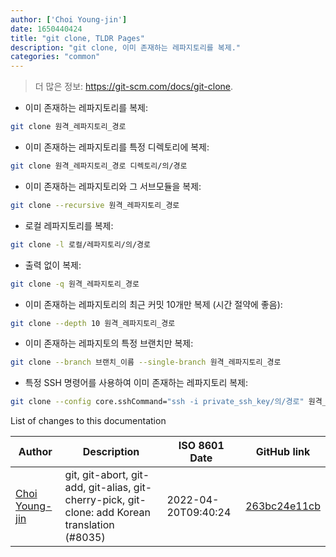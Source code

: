 ```yaml
---
author: ['Choi Young-jin']
date: 1650440424
title: "git clone, TLDR Pages"
description: "git clone, 이미 존재하는 레파지토리를 복제."
categories: "common"
---
```

> 더 많은 정보: <https://git-scm.com/docs/git-clone>.

- 이미 존재하는 레파지토리를 복제:

```bash
git clone 원격_레파지토리_경로
```

- 이미 존재하는 레파지토리를 특정 디렉토리에 복제:

```bash
git clone 원격_레파지토리_경로 디렉토리/의/경로
```

- 이미 존재하는 레파지토리와 그 서브모듈을 복제:

```bash
git clone --recursive 원격_레파지토리_경로
```

- 로컬 레파지토리를 복제:

```bash
git clone -l 로컬/레파지토리/의/경로
```

- 출력 없이 복제:

```bash
git clone -q 원격_레파지토리_경로
```

- 이미 존재하는 레파지토리의 최근 커밋 10개만 복제 (시간 절약에 좋음):

```bash
git clone --depth 10 원격_레파지토리_경로
```

- 이미 존재하는 레파지토의 특정 브랜치만 복제:

```bash
git clone --branch 브랜치_이름 --single-branch 원격_레파지토리_경로
```

- 특정 SSH 명령어를 사용하여 이미 존재하는 레파지토리 복제:

```bash
git clone --config core.sshCommand="ssh -i private_ssh_key/의/경로" 원격_레파지토리_경로
```
List of changes to this documentation


Author | Description | ISO 8601 Date | GitHub link
------|-----|-----|-----
[Choi Young-jin](mailto:amateur.toss@gmail.com) | git, git-abort, git-add, git-alias, git-cherry-pick, git-clone: add Korean translation (#8035) | 2022-04-20T09:40:24 | [263bc24e11cb](https://github.com/tldr-pages/tldr/commit/263bc24e11cb512a0fabca73f22ac599416132c2)

